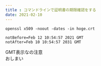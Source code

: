 ```yaml
---
title : コマンドラインで証明書の期限確認をする
date: 2021-02-10
---
```


```shell
openssl x509 -noout -dates -in hoge.crt
```
```
notBefore=Feb 12 10:54:57 2021 GMT
notAfter=Feb 10 10:54:57 2031 GMT
```
GMT表示なの注意  
おしまい
